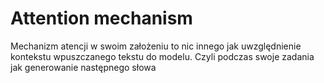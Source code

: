 # Attention mechanism

Mechanizm atencji w swoim założeniu to nic innego jak uwzględnienie kontekstu wpuszczanego tekstu do modelu. Czyli podczas swoje zadania jak generowanie następnego słowa